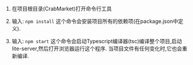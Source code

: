 1) 在项目根目录(CrabMarket)打开命令行工具

2) 输入: `npm install`
    这个命令会安装项目所有的依赖项(在package.json中定义).
    
3) 输入: `npm start`
    这个命令会启动Typescript编译器(tsc)编译整个项目,启动lite-server,然后打开浏览器运行这个程序. 当项目文件有任何变化时,它也会重新编译.
